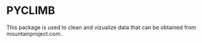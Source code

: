 # PYCLIMB
This package is used to clean and vizualize data that can be obtained from mountainproject.com.
